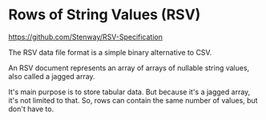 # Rows of String Values (RSV)

https://github.com/Stenway/RSV-Specification

The RSV data file format is a simple binary alternative to CSV.

An RSV document represents an array of arrays of nullable string values, also called a jagged array.

It's main purpose is to store tabular data. But because it's a jagged array, it's not limited to that. So, rows can contain the same number of values, but don't have to.
